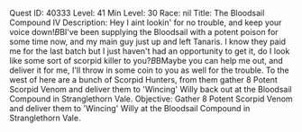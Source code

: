 Quest ID: 40333
Level: 41
Min Level: 30
Race: nil
Title: The Bloodsail Compound IV
Description: Hey I aint lookin' for no trouble, and keep your voice down!$B$BI've been supplying the Bloodsail with a potent poison for some time now, and my main guy just up and left Tanaris. I know they paid me for the last batch but I just haven't had an opportunity to get it, do I look like some sort of scorpid killer to you?$B$BMaybe you can help me out, and deliver it for me, I'll throw in some coin to you as well for the trouble. To the west of here are a bunch of Scorpid Hunters, from them gather 8 Potent Scorpid Venom and deliver them to 'Wincing' Willy back out at the Bloodsail Compound in Stranglethorn Vale.
Objective: Gather 8 Potent Scorpid Venom and deliver them to 'Wincing' Willy at the Bloodsail Compound in Stranglethorn Vale.
